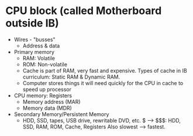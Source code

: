 # CPU block (called Motherboard outside IB)
* Wires - "busses"
    * Address & data
* Primary memory
    * RAM: Volatile
    * ROM: Non-volatile
    * Cache is part of RAM, very fast and expensive.
        Types of cache in IB curriculum: Static RAM & Dynamic RAM.
    * Computer stores things it will need quickly for the CPU in cache to speed up processor
* CPU memory: Registers
    * Memory address (MAR)
    * Memory data (MDR)
* Secondary Memory/Persistent Memory
    * HDD, SSD, tapes, USB drive, rewritable DVD, etc.
$ --> $$$: HDD, SSD, RAM, ROM, Cache, Registers
Also slowest --> fastest.
